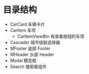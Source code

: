 # 目录结构

- CarCard 车辆卡片
- CarItem 车项
  - CarItemViewBtn 有查看按钮的车项
- Cascader 城市级联选择器
- MFooter 底部 Footer
- MHeader 头部 Header
- Modal 模态框
- Search 搜索框组件

